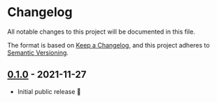 # Changelog
All notable changes to this project will be documented in this file.

The format is based on [Keep a Changelog](https://keepachangelog.com/en/1.0.0/),
and this project adheres to [Semantic Versioning](https://semver.org/spec/v2.0.0.html).

## [0.1.0] - 2021-11-27
 - Initial public release 🎉

[0.1.0]: https://github.com/ollien/try-continue/releases/tag/v0.1.0
